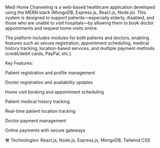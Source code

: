 Medi Home Channeling is a web-based healthcare application developed using the MERN stack (MongoDB, Express.js, React.js, Node.js). This system is designed to support patients—especially elderly, disabled, and those who are unable to visit hospitals—by allowing them to book doctor appointments and request home visits online.

The platform includes modules for both patients and doctors, enabling features such as secure registration, appointment scheduling, medical history tracking, location-based services, and multiple payment methods (credit/debit cards, PayPal, etc.).

 Key Features:

Patient registration and profile management

Doctor registration and availability updates

Home visit booking and appointment scheduling

Patient medical history tracking

Real-time patient location tracking

Doctor payment management

Online payments with secure gateways

🛠️ Technologies: React.js, Node.js, Express.js, MongoDB, Tailwind CSS
